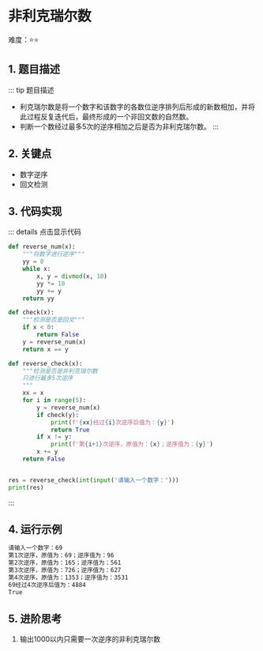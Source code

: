 # 非利克瑞尔数

难度：:star::star:

## 1. 题目描述
::: tip 题目描述
- 利克瑞尔数是将一个数字和该数字的各数位逆序排列后形成的新数相加，并将此过程反复迭代后，最终形成的一个非回文数的自然数。
- 判断一个数经过最多5次的逆序相加之后是否为非利克瑞尔数。
:::

## 2. 关键点
- 数字逆序
- 回文检测

## 3. 代码实现
::: details 点击显示代码
```python
def reverse_num(x):
    """将数字进行逆序"""
    yy = 0
    while x:
        x, y = divmod(x, 10)
        yy *= 10
        yy += y
    return yy

def check(x):
    """检测是否是回文"""
    if x < 0:
        return False
    y = reverse_num(x)
    return x == y

def reverse_check(x):
    """检测是否是非利克瑞尔数
    只进行最多5次逆序
    """
    xx = x
    for i in range(5):
        y = reverse_num(x)
        if check(y):
            print(f'{xx}经过{i}次逆序后值为：{y}')
            return True
        if x != y:
            print(f'第{i+1}次逆序，原值为：{x}；逆序值为：{y}')
        x += y
    return False


res = reverse_check(int(input('请输入一个数字：')))
print(res)
```
:::

## 4. 运行示例
```txt
请输入一个数字：69
第1次逆序，原值为：69；逆序值为：96
第2次逆序，原值为：165；逆序值为：561
第3次逆序，原值为：726；逆序值为：627
第4次逆序，原值为：1353；逆序值为：3531
69经过4次逆序后值为：4884
True
```

## 5. 进阶思考
1. 输出1000以内只需要一次逆序的非利克瑞尔数
